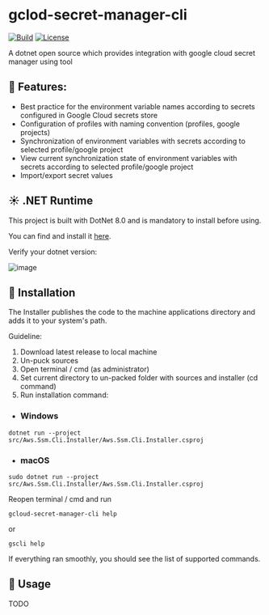 # gclod-secret-manager-cli

[![Build](https://github.com/dmitrysigalov/gclod-secret-manager-cli/workflows/Build/badge.svg)](https://github.com/dmitrysigalov/gclod-secret-manager-cli/actions/workflows/build.yml)
[![License](https://badgen.net/github/license/dmitrysigalov/gclod-secret-manager-cli)](https://github.com/DmitrySigalov/gclod-secret-manager-cli/blob/main/LICENSE)

A dotnet open source which provides integration with google cloud secret manager using tool

## :gift: Features:
- Best practice for the environment variable names according to secrets configured in Google Cloud secrets store
- Configuration of profiles with naming convention (profiles, google projects)
- Synchronization of environment variables with secrets according to selected profile/google project
- View current synchronization state of environment variables with secrets according to selected profile/google project
- Import/export secret values

## :sunny: .NET Runtime
This project is built with DotNet 8.0 and is mandatory to install before using.

You can find and install it [here](https://dotnet.microsoft.com/en-us/download/dotnet/8.0).

Verify your dotnet version:

![image](https://user-images.githubusercontent.com/31489258/153608978-cced639e-af42-4485-8c15-5333325b0883.png)

## :gift: Installation

The Installer publishes the code to the machine applications directory and adds it to your system's path.

Guideline:
1. Download latest release to local machine
2. Un-puck sources
3. Open terminal / cmd (as administrator)
4. Set current directory to un-packed folder with sources and installer (cd command)
5. Run installation command:

- ### Windows
```
dotnet run --project src/Aws.Ssm.Cli.Installer/Aws.Ssm.Cli.Installer.csproj
```

- ### macOS
```
sudo dotnet run --project src/Aws.Ssm.Cli.Installer/Aws.Ssm.Cli.Installer.csproj
```

Reopen terminal / cmd and run
```
gcloud-secret-manager-cli help
```
or
```
gscli help
```
If everything ran smoothly, you should see the list of supported commands.

## :tada: Usage

TODO
